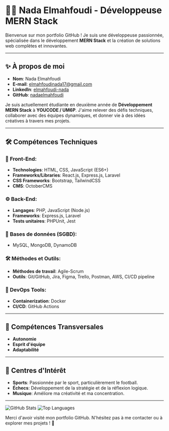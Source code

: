 # 👩‍💻 Nada Elmahfoudi - Développeuse MERN Stack

Bienvenue sur mon portfolio GitHub !
Je suis une développeuse passionnée, spécialisée dans le développement **MERN Stack** et la création de solutions web complètes et innovantes. 

---

## ✨ À propos de moi

- **Nom**: Nada Elmahfoudi  
- **E-mail**: [elmahfoudinada17@gmail.com](mailto:elmahfoudinada17@gmail.com)  
- **LinkedIn**: [elmahfoudi-nada](https://linkedin.com/in/elmahfoudi-nada)  
- **GitHub**: [nadaelmahfoudi](https://github.com/nadaelmahfoudi)  

Je suis actuellement étudiante en deuxième année de **Développement MERN Stack** à **YOUCODE / UM6P**. J'aime relever des défis techniques, collaborer avec des équipes dynamiques, et donner vie à des idées créatives à travers mes projets.

---

## 🛠️ Compétences Techniques

### 🎨 **Front-End:**
- **Technologies**: HTML, CSS, JavaScript (ES6+)
- **Frameworks/Libraries**: React.js, Express.js, Laravel
- **CSS Frameworks**: Bootstrap, TailwindCSS
- **CMS**: OctoberCMS

### ⚙️ **Back-End:**
- **Langages**: PHP, JavaScript (Node.js)
- **Frameworks**: Express.js, Laravel
- **Tests unitaires**: PHPUnit, Jest

### 💾 **Bases de données (SGBD):**
- MySQL, MongoDB, DynamoDB

### 🛠️ **Méthodes et Outils:**
- **Méthodes de travail**: Agile-Scrum
- **Outils**: Git/GitHub, Jira, Figma, Trello, Postman, AWS, CI/CD pipeline

### 🚀 **DevOps Tools:**
- **Containerization**: Docker
- **CI/CD**: GitHub Actions

---

## 🌟 Compétences Transversales

- **Autonomie**
- **Esprit d'équipe**
- **Adaptabilité**

---

## 🎯 Centres d'Intérêt

- **Sports**: Passionnée par le sport, particulièrement le football.
- **Échecs**: Développement de la stratégie et de la réflexion logique.
- **Musique**: Améliore ma créativité et ma concentration.

---

![GitHub Stats](https://github-readme-stats.vercel.app/api?username=nadaelmahfoudi&show_icons=true&theme=radical)
![Top Languages](https://github-readme-stats.vercel.app/api/top-langs/?username=nadaelmahfoudi&layout=compact&theme=radical)

Merci d'avoir visité mon portfolio GitHub. N'hésitez pas à me contacter ou à explorer mes projets ! 🙌
